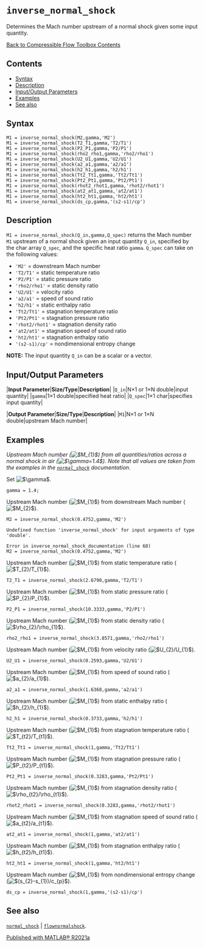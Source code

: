 `inverse_normal_shock`
======================

Determines the Mach number upstream of a normal shock given some input quantity.

[Back to Compressible Flow Toolbox Contents](Compressible_Flow_Toolbox_Contents.html)

Contents
--------

-   [Syntax](#1)
-   [Description](#2)
-   [Input/Output Parameters](#3)
-   [Examples](#4)
-   [See also](#19)

Syntax
------

``` {.language-matlab}
M1 = inverse_normal_shock(M2,gamma,'M2')
M1 = inverse_normal_shock(T2_T1,gamma,'T2/T1')
M1 = inverse_normal_shock(P2_P1,gamma,'P2/P1')
M1 = inverse_normal_shock(rho2_rho1,gamma,'rho2/rho1')
M1 = inverse_normal_shock(U2_U1,gamma,'U2/U1')
M1 = inverse_normal_shock(a2_a1,gamma,'a2/a1')
M1 = inverse_normal_shock(h2_h1,gamma,'h2/h1')
M1 = inverse_normal_shock(Tt2_Tt1,gamma,'Tt2/Tt1')
M1 = inverse_normal_shock(Pt2_Pt1,gamma,'Pt2/Pt1')
M1 = inverse_normal_shock(rhot2_rhot1,gamma,'rhot2/rhot1')
M1 = inverse_normal_shock(at2_at1,gamma,'at2/at1')
M1 = inverse_normal_shock(ht2_ht1,gamma,'ht2/ht1')
M1 = inverse_normal_shock(ds_cp,gamma,'(s2-s1)/cp')
```

Description
-----------

`M1 = inverse_normal_shock(Q_in,gamma,Q_spec)` returns the Mach number `M1` upstream of a normal shock given an input quantity `Q_in`, specified by the char array `Q_spec`, and the specific heat ratio `gamma`. `Q_spec` can take on the following values:

-   `'M2'` = downstream Mach number
-   `'T2/T1'` = static temperature ratio
-   `'P2/P1'` = static pressure ratio
-   `'rho2/rho1'` = static density ratio
-   `'U2/U1'` = velocity ratio
-   `'a2/a1'` = speed of sound ratio
-   `'h2/h1'` = static enthalpy ratio
-   `'Tt2/Tt1'` = stagnation temperature ratio
-   `'Pt2/Pt1'` = stagnation pressure ratio
-   `'rhot2/rhot1'` = stagnation density ratio
-   `'at2/at1'` = stagnation speed of sound ratio
-   `'ht2/ht1'` = stagnation enthalpy ratio
-   `'(s2-s1)/cp'` = nondimensional entropy change

**NOTE:** The input quantity `Q_in` can be a scalar or a vector.

Input/Output Parameters
-----------------------

|**Input Parameter**|**Size/Type**|**Description**|
|`Q_in`|N×1 or 1×N double|input quantity|
|`gamma`|1×1 double|specified heat ratio|
|`Q_spec`|1×1 char|specifies input quantity|

|**Output Parameter**|**Size/Type**|**Description**|
|`M1`|N×1 or 1×N double|upstream Mach number|

Examples
--------

*Upstream Mach number (![\$M\_{1}\$](inverse_normal_shock_documentation_eq15881875510505807195.png)) from all quantities/ratios across a normal shock in air (![\$\\gamma=1.4\$](inverse_normal_shock_documentation_eq17585610266604048686.png)). Note that all values are taken from the examples in the [`normal_shock`](normal_shock_documentation.html) documentation.*

Set ![\$\\gamma\$](inverse_normal_shock_documentation_eq17096441642737911057.png).

``` {.codeinput}
gamma = 1.4;
```

Upstream Mach number (![\$M\_{1}\$](inverse_normal_shock_documentation_eq15881875510505807195.png)) from downstream Mach number (![\$M\_{2}\$](inverse_normal_shock_documentation_eq10443026409667414366.png)).

``` {.codeinput}
M2 = inverse_normal_shock(0.4752,gamma,'M2')
```

``` {.codeoutput .error}
Undefined function 'inverse_normal_shock' for input arguments of type 'double'.

Error in inverse_normal_shock_documentation (line 68)
M2 = inverse_normal_shock(0.4752,gamma,'M2')
```

Upstream Mach number (![\$M\_{1}\$](inverse_normal_shock_documentation_eq15881875510505807195.png)) from static temperature ratio (![\$T\_{2}/T\_{1}\$](inverse_normal_shock_documentation_eq12553088108111122839.png)).

``` {.codeinput}
T2_T1 = inverse_normal_shock(2.6790,gamma,'T2/T1')
```

Upstream Mach number (![\$M\_{1}\$](inverse_normal_shock_documentation_eq15881875510505807195.png)) from static pressure ratio (![\$P\_{2}/P\_{1}\$](inverse_normal_shock_documentation_eq05618693213234080270.png)).

``` {.codeinput}
P2_P1 = inverse_normal_shock(10.3333,gamma,'P2/P1')
```

Upstream Mach number (![\$M\_{1}\$](inverse_normal_shock_documentation_eq15881875510505807195.png)) from static density ratio (![\$\\rho\_{2}/\\rho\_{1}\$](inverse_normal_shock_documentation_eq01258411689976535246.png)).

``` {.codeinput}
rho2_rho1 = inverse_normal_shock(3.8571,gamma,'rho2/rho1')
```

Upstream Mach number (![\$M\_{1}\$](inverse_normal_shock_documentation_eq15881875510505807195.png)) from velocity ratio (![\$U\_{2}/U\_{1}\$](inverse_normal_shock_documentation_eq17914656599505253673.png)).

``` {.codeinput}
U2_U1 = inverse_normal_shock(0.2593,gamma,'U2/U1')
```

Upstream Mach number (![\$M\_{1}\$](inverse_normal_shock_documentation_eq15881875510505807195.png)) from speed of sound ratio (![\$a\_{2}/a\_{1}\$](inverse_normal_shock_documentation_eq00795990486375567221.png)).

``` {.codeinput}
a2_a1 = inverse_normal_shock(1.6368,gamma,'a2/a1')
```

Upstream Mach number (![\$M\_{1}\$](inverse_normal_shock_documentation_eq15881875510505807195.png)) from static enthalpy ratio (![\$h\_{2}/h\_{1}\$](inverse_normal_shock_documentation_eq08456106468505353404.png)).

``` {.codeinput}
h2_h1 = inverse_normal_shock(0.3733,gamma,'h2/h1')
```

Upstream Mach number (![\$M\_{1}\$](inverse_normal_shock_documentation_eq15881875510505807195.png)) from stagnation temperature ratio (![\$T\_{t2}/T\_{t1}\$](inverse_normal_shock_documentation_eq12243403514466805918.png)).

``` {.codeinput}
Tt2_Tt1 = inverse_normal_shock(1,gamma,'Tt2/Tt1')
```

Upstream Mach number (![\$M\_{1}\$](inverse_normal_shock_documentation_eq15881875510505807195.png)) from stagnation pressure ratio (![\$P\_{t2}/P\_{t1}\$](inverse_normal_shock_documentation_eq14474435715151125360.png)).

``` {.codeinput}
Pt2_Pt1 = inverse_normal_shock(0.3283,gamma,'Pt2/Pt1')
```

Upstream Mach number (![\$M\_{1}\$](inverse_normal_shock_documentation_eq15881875510505807195.png)) from stagnation density ratio (![\$\\rho\_{t2}/\\rho\_{t1}\$](inverse_normal_shock_documentation_eq04552293313725137028.png)).

``` {.codeinput}
rhot2_rhot1 = inverse_normal_shock(0.3283,gamma,'rhot2/rhot1')
```

Upstream Mach number (![\$M\_{1}\$](inverse_normal_shock_documentation_eq15881875510505807195.png)) from stagnation speed of sound ratio (![\$a\_{t2}/a\_{t1}\$](inverse_normal_shock_documentation_eq02759985136035125752.png)).

``` {.codeinput}
at2_at1 = inverse_normal_shock(1,gamma,'at2/at1')
```

Upstream Mach number (![\$M\_{1}\$](inverse_normal_shock_documentation_eq15881875510505807195.png)) from stagnation enthalpy ratio (![\$h\_{t2}/h\_{t1}\$](inverse_normal_shock_documentation_eq08351279650148753391.png)).

``` {.codeinput}
ht2_ht1 = inverse_normal_shock(1,gamma,'ht2/ht1')
```

Upstream Mach number (![\$M\_{1}\$](inverse_normal_shock_documentation_eq15881875510505807195.png)) from nondimensional entropy change (![\$(s\_{2}-s\_{1})/c\_{p}\$](inverse_normal_shock_documentation_eq14193543475150949851.png)).

``` {.codeinput}
ds_cp = inverse_normal_shock(1,gamma,'(s2-s1)/cp')
```

See also
--------

[`normal_shock`](normal_shock_documentation.html) | [`flownormalshock`](matlab:doc('flownormalshock')).

[Published with MATLAB® R2021a](https://www.mathworks.com/products/matlab/)


